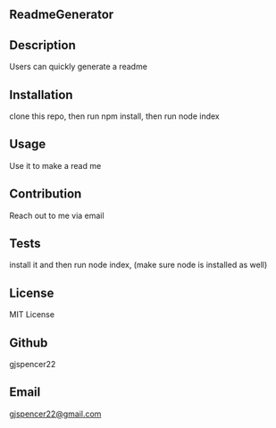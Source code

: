 
  ## ReadmeGenerator

  ## Description
  Users can quickly generate a readme

  ## Installation
  clone this repo, then run npm install, then run node index

  ## Usage
  Use it to make a read me 

  ## Contribution
  Reach out to me via email

  ## Tests
  install it and then run node index, (make sure node is installed as well)

  ## License
  MIT License

  ## Github
  gjspencer22

  ## Email
  gjspencer22@gmail.com
